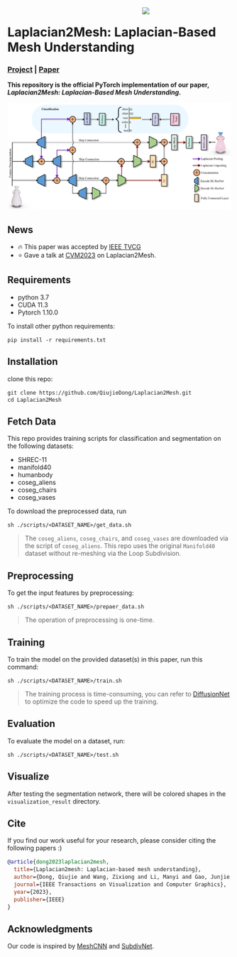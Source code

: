 <img src='assets/vase.gif' align="right" width=200>

# Laplacian2Mesh: Laplacian-Based Mesh Understanding

### [Project](https://qiujiedong.github.io/publications/Laplacian2Mesh/) | [Paper](https://arxiv.org/pdf/2202.00307.pdf)

**This repository is the official PyTorch implementation of our paper,  *Laplacian2Mesh: Laplacian-Based Mesh Understanding*.**

<img src='assets/teaser.png'>

## News
- :fire: This paper was accepted by [IEEE TVCG](https://ieeexplore.ieee.org/document/10076837)
- :star: Gave a talk at [CVM2023](http://iccvm.org/2023/index.htm) on Laplacian2Mesh.


## Requirements

- python 3.7
- CUDA 11.3
- Pytorch 1.10.0

To install other python requirements:
```
pip install -r requirements.txt
```

## Installation

clone this repo: 

```
git clone https://github.com/QiujieDong/Laplacian2Mesh.git
cd Laplacian2Mesh
```

## Fetch Data

This repo provides training scripts for classification and segmentation on the following datasets:

- SHREC-11
- manifold40
- humanbody
- coseg_aliens
- coseg_chairs
- coseg_vases

To download the preprocessed data, run

```
sh ./scripts/<DATASET_NAME>/get_data.sh
```

> The `coseg_aliens`, `coseg_chairs`, and `coseg_vases` are downloaded via the script of `coseg_aliens`.
> This repo uses the original `Manifold40` dataset without re-meshing via the Loop Subdivision.

## Preprocessing

To get the input features by preprocessing:

```
sh ./scripts/<DATASET_NAME>/prepaer_data.sh
```

> The operation of preprocessing is one-time.

## Training

To train the model on the provided dataset(s) in this paper, run this command:

```
sh ./scripts/<DATASET_NAME>/train.sh
```

> The training process is time-consuming, you can refer to [DiffusionNet](https://github.com/nmwsharp/diffusion-net) to optimize the code to speed up the training.

## Evaluation

To evaluate the model on a dataset, run:

```
sh ./scripts/<DATASET_NAME>/test.sh
```

## Visualize

After testing the segmentation network, there will be colored shapes in the `visualization_result` directory.

## Cite

If you find our work useful for your research, please consider citing the following papers :)

```bibtex
@article{dong2023laplacian2mesh,
  title={Laplacian2mesh: Laplacian-based mesh understanding},
  author={Dong, Qiujie and Wang, Zixiong and Li, Manyi and Gao, Junjie and Chen, Shuangmin and Shu, Zhenyu and Xin, Shiqing and Tu, Changhe and Wang, Wenping},
  journal={IEEE Transactions on Visualization and Computer Graphics},
  year={2023},
  publisher={IEEE}
}
```


## Acknowledgments
Our code is inspired by [MeshCNN](https://github.com/ranahanocka/MeshCNN/) and [SubdivNet](https://github.com/lzhengning/SubdivNet).



